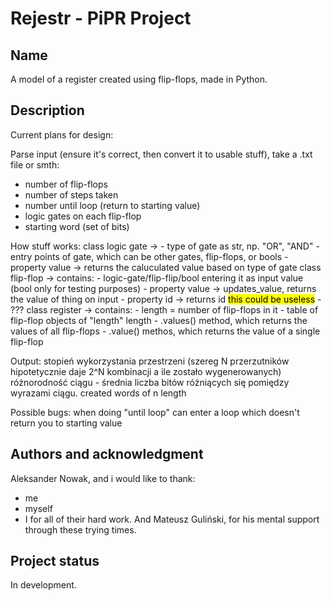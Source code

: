 # Rejestr - PiPR Project

## Name
A model of a register created using flip-flops, made in Python. 

## Description
Current plans for design:

Parse input (ensure it's correct, then convert it to usable stuff), take a .txt file or smth:
- number of flip-flops
- number of steps taken
- number until loop (return to starting value)
- logic gates on each flip-flop
- starting word (set of bits)

How stuff works:
class logic gate -> - type of gate as str, np. "OR", "AND"
                    - entry points of gate, which can be other gates, flip-flops, or bools
                    - property value -> returns the caluculated value based on type of gate
class flip-flop -> contains:
                    - logic-gate/flip-flip/bool entering it as input value (bool only for testing purposes)
                    - property value -> updates_value, returns the value of thing on input
                    - property id -> returns id <mark>this could be useless</mark>
                    - ???
class register -> contains:
                    - length = number of flip-flops in it
                    - table of flip-flop objects of "length" length
                    - .values() method, which returns the values of all flip-flops
                    - .value() methos, which returns the value of a single flip-flop

Output:
stopień wykorzystania przestrzeni (szereg N przerzutników hipotetycznie daje 2^N kombinacji a ile zostało wygenerowanych)
różnorodność ciągu - średnia liczba bitów różniących się pomiędzy wyrazami ciągu.
created words of n length

Possible bugs:
when doing "until loop" can enter a loop which doesn't return you to starting value
                    
## Authors and acknowledgment
Aleksander Nowak, and i would like to thank:
- me
- myself
- I
for all of their hard work.
And Mateusz Guliński, for his mental support through these trying times.

## Project status
In development.
